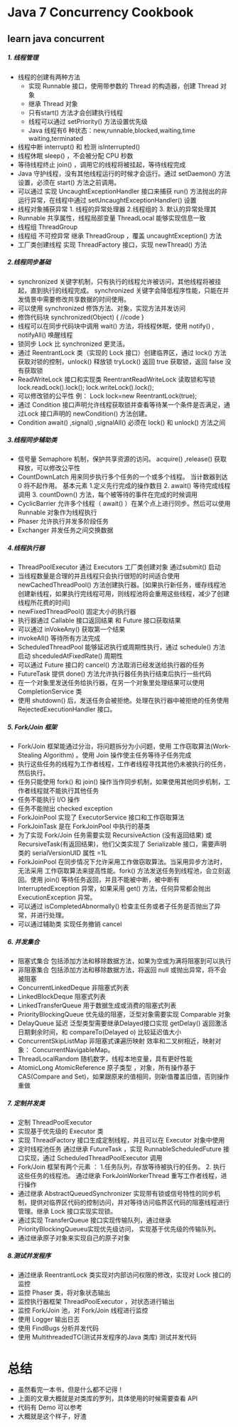 # Java 7 Concurrency Cookbook
## learn java concurrent
##### 1. 线程管理
* 线程的创建有两种方法 
   * 实现 Runnable 接口，使用带参数的 Thread 的构造器，创建 Thread 对象
   * 继承 Thread 对象
   * 只有start() 方法才会创建执行线程
   * 线程可以通过 setPriority() 方法设置优先级
   * Java 线程有6 种状态：new,runnable,blocked,waiting,time waiting,terminated
* 线程中断 interrupt() 和 检测 isInterrupted()
* 线程休眠 sleep() ，不会被分配 CPU 秒数
* 等待线程终止 join() ，调用它的线程将被挂起，等待线程完成
* Java 守护线程，没有其他线程运行的时候才会运行。通过 setDaemon() 方法设置，必须在 start() 方法之前调用。
* 可以通过 实现 UncaughtExceptionHandler 接口来捕获 run() 方法抛出的非运行异常，在线程中通过 setUncaughtExceptionHandler() 设置
* 线程对象捕获异常 1. 线程的异常处理器 2.线程组的 3. 默认的异常处理其
* Runnable 共享属性，线程局部变量 ThreadLocal 能够实现信息一致
* 线程组 ThreadGroup
* 线程组 不可控异常 继承 ThreadGroup ，覆盖 uncaughtException() 方法
* 工厂类创建线程 实现 ThreadFactory 接口，实现 newThread() 方法
##### 2.线程同步基础
* synchronized 关键字机制，只有执行的线程允许被访问，其他线程将被挂起，直到执行的线程完成。 synchronized 关键字会降低程序性能，只能在并发情景中需要修改共享数据的时间使用。 
* 可以使用 synchronized 修饰方法、对象，实现方法并发访问
* 修饰代码块 synchronized(Object) {  //code   }
* 线程可以在同步代码块中调用 wait() 方法，将线程休眠，使用 notify() , notifyAll() 唤醒线程
* 锁同步 Lock 比 synchronized 更灵活。
* 通过 ReentrantLock 类（实现的 Lock 接口）创建临界区，通过 lock() 方法获取对锁的控制，unlock() 释放锁 tryLock() 返回 true 获取锁，返回 false 没有获取锁
* ReadWriteLock 接口和实现类 ReentrantReadWriteLock 读取锁和写锁 lock.readLock().lock(); lock.writeLock().lock();
* 可以修改锁的公平性 例： Lock lock=new ReentrantLock(true);
* 通过 Condition 接口声明允许线程获取锁并查看等待某一个条件是否满足，通过Lock 接口声明的 newCondition() 方法创建。
* Condition await() ,signal() ,signalAll() 必须在 lock() 和 unlock() 方法之间
##### 3.线程同步辅助类
* 信号量 Semaphore 机制，保护共享资源的访问。 acquire() ,release() 获取释放，可以修改公平性
* CountDownLatch 用来同步执行多个任务的一个或多个线程。 当计数器到达 0 将不起作用。 基本元素 1.定义先行完成的操作数目 2. await() 等待完成线程调用 3. countDown() 方法，每个被等待的事件在完成的时候调用
* CyclicBarrier 允许多个线程（ await() ）在某个点上进行同步。然后可以使用 Runnable 对象作为线程执行
* Phaser 允许执行并发多阶段任务
* Exchanger 并发任务之间交换数据
##### 4.线程执行器
* ThreadPoolExecutor 通过 Executors 工厂类创建对象 通过submit() 启动
* 当线程数量是合理的并且线程只会执行很短的时间适合使用 newCachedThreadPool() 方法创建执行器。[如果执行新任务，缓存线程池创建新线程，如果执行完线程可用，则线程池将会重用这些线程，减少了创建线程所花费的时间]
* newFixedThreadPool() 固定大小的执行器
* 执行器通过 Callable 接口返回结果 和 Future 接口获取结果
* 可以通过 inVokeAny() 获取第一个结果 
* invokeAll() 等待所有方法完成
* ScheduledThreadPool 能够延迟执行或周期性执行，通过 schedule() 方法启动 shceduledAtFixedRate() 周期性
* 可以通过 Future 接口的 cancel() 方法取消已经发送给执行器的任务
* FutureTask 提供 done() 方法允许执行器任务执行结束后执行一些代码
* 在一个对象里发送任务给执行器，在另一个对象里处理结果可以使用 CompletionService 类
* 使用 shutdown() 后，发送任务会被拒绝。处理在执行器中被拒绝的任务使用 RejectedExecutionHandler 接口。
##### 5. Fork/Join 框架
* Fork/Join 框架能通过分治，将问题拆分为小问题，使用 工作窃取算法(Work-Stealing Algorithm) 。使用 Join 操作使主任务等待子任务完成
* 执行这些任务的线程为工作者线程，工作者线程寻找其他仍未被执行的任务，然后执行。
* 任务只能使用 fork() 和 join() 操作当作同步机制，如果使用其他同步机制，工作者线程就不能执行其他任务
* 任务不能执行 I/O 操作
* 任务不能抛出 checked exception
* ForkJoinPool 实现了 ExecutorService 接口和工作窃取算法
* ForkJoinTask 是在 ForkJoinPool 中执行的基类
* 为了实现 Fork/Join 任务需要实现 RecursiveAction (没有返回结果) 或 RecursiveTask(有返回结果)，他们父类实现了 Serializable 接口，需要声明类的 serialVersionUID 属性 =1L
* ForkJoinPool 在同步情况下允许采用工作做窃取算法。当采用异步方法时，无法采用 工作窃取算法来提高性能。fork() 方法发送任务到线程池，会立刻返回。使用 join() 等待任务返回，并且不能被中断，被中断有 InterruptedException 异常，如果采用 get() 方法，任何异常都会抛出 ExecutionException 异常。
* 可以通过 isCompletedAbnormally() 检查主任务或者子任务是否抛出了异常，并进行处理。
* 可以通过辅助类 实现任务撤销 cancel
##### 6. 并发集合
* 阻塞式集合 包括添加方法和移除数据方法，如果为空或为满将阻塞到可以执行
* 非阻塞集合 包括添加方法和移除数据方法，将返回 null 或抛出异常，将不会被阻塞
* ConcurrentLinkedDeque 非阻塞式列表
* LinkedBlockDeque 阻塞式列表
* LinkedTransferQueue 用于数据生成或消费的阻塞式列表
* PriorityBlockingQueue 优先级的阻塞，泛型对象需要实现 Comparable 对象
* DelayQueue 延迟 泛型类型需要继承Delayed接口实现 getDelay() 返回激活日期剩余时间，和 compareTo(Delayed o) 比较延迟值大小 
* ConcurrentSkipListMap 非阻塞式课遍历映射 效率和二叉树相近，映射对象： ConcurrentNavigableMap。
* ThreadLocalRandom 随机数字，线程本地变量，具有更好性能
* AtomicLong AtomicReference 原子类型 ，对象，所有操作基于 CAS(Compare and Set)，如果跟原来的值相同，则新值覆盖旧值，否则操作重做
##### 7. 定制并发类
* 定制 ThreadPoolExecutor
* 实现基于优先级的 Executor 类
* 实现 ThreadFactory 接口生成定制线程，并且可以在 Executor 对象中使用
* 定时线程池任务 通过继承 FutureTask ，实现 RunnableScheduledFuture 接口实现，通过 ScheduledThreadPoolExecutor 调用
* Fork/Join 框架有两个元素 ： 1.任务队列，存放等待被执行的任务。 2. 执行这些任务的线程池。 通过继承 ForkJoinWorkerThread 重写工作者线程，进行操作
* 通过继承 AbstractQueuedSynchronizer 实现带有锁或信号特性的同步机制，提供对临界区代码的控制访问，并对等待访问临界区代码的阻塞线程进行管理。继承 Lock 接口实现实现锁。
* 通过实现 TransferQueue 接口实现传输队列，通过继承 PriorityBlockingQueueu实现优先级访问， 实现基于优先级的传输队列。
* 通过继承原子对象来实现自己的原子对象
##### 8.测试并发程序
* 通过继承 ReentrantLock 类实现对内部访问权限的修改，实现对 Lock 接口的监控
* 监控 Phaser 类，将对象状态输出
* 监控执行器框架 ThreadPoolExecutor ，对状态进行输出
* 监控 Fork/Join 池，对 Fork/Join 线程进行监控
* 使用 Logger 输出日志
* 使用 FindBugs 分析并发代码
* 使用 MultithreadedTC(测试并发程序的Java 类库) 测试并发代码
# 总结
* 虽然看完一本书，但是什么都不记得！
* 上面的文章大概就是对类库的罗列，具体使用的时候需要查看 API
* 代码有 Demo 可以参考
* 大概就是这个样子，好渣
